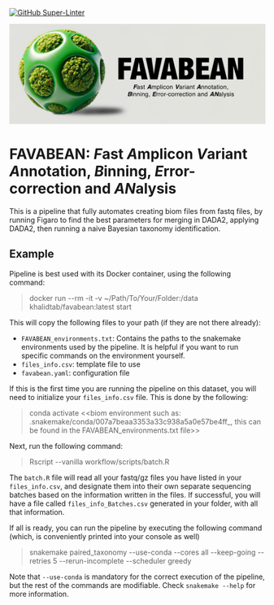 [![GitHub Super-Linter](https://github.com/khalidtab/FALAPhyl/workflows/Lint%20Code%20Base/badge.svg)](https://github.com/marketplace/actions/super-linter)

<div style="text-align: center;">
  <img src="FAVABEAN.png" alt="Banner" style="max-width: 100%; height: auto;">
</div>

# FAVABEAN: *F*ast *A*mplicon *V*ariant *A*nnotation, *B*inning, *E*rror-correction and *AN*alysis
This is a pipeline that fully automates creating biom files from fastq files, by running Figaro to find the best parameters for merging in DADA2, applying DADA2, then running a naive Bayesian taxonomy identification.

## Example
Pipeline is best used with its Docker container, using the following command:

> docker run --rm -it -v ~/Path/To/Your/Folder:/data khalidtab/favabean:latest start

This will copy the following files to your path (if they are not there already):

- `FAVABEAN_environments.txt`: Contains the paths to the snakemake environments used by the pipeline. It is helpful if you want to run specific commands on the environment yourself.
- `files_info.csv`: template file to use
- `favabean.yaml`: configuration file

If this is the first time you are running the pipeline on this dataset, you will need to initialize your `files_info.csv` file. This is done by the following:

> conda activate <<biom environment such as: .snakemake/conda/007a7beaa3353a33c938a5a0e57be4ff_, this can be found in the FAVABEAN_environments.txt file>>

Next, run the following command:
> Rscript --vanilla workflow/scripts/batch.R

The `batch.R` file will read all your fastq/gz files you have listed in your `files_info.csv`, and designate them into their own separate sequencing batches based on the information written in the files. If successful, you will have a file called `files_info_Batches.csv` generated in your folder, with all that information.

If all is ready, you can run the pipeline by executing the following command (which, is conveniently printed into your console as well)

> snakemake paired_taxonomy --use-conda --cores all --keep-going --retries 5 --rerun-incomplete --scheduler greedy

Note that `--use-conda` is mandatory for the correct execution of the pipeline, but the rest of the commands are modifiable. Check `snakemake --help` for more information.

